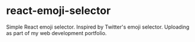 # react-emoji-selector
Simple React emoji selector. Inspired by Twitter's emoji selector. Uploading as part of my web development portfolio. 

